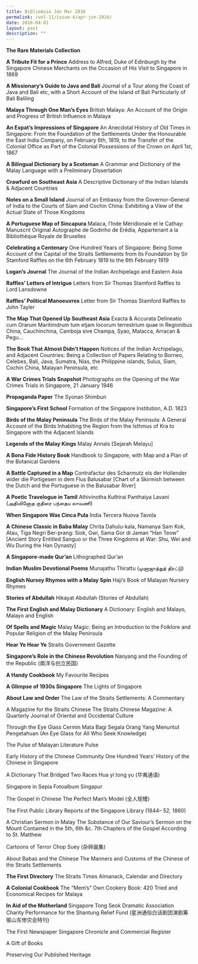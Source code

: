 ```yaml
---
title: BiblioAsia Jan Mar 2016
permalink: /vol-11/issue-4/apr-jun-2016/
date: 2016-04-01
layout: post
description: ""
---
```

**The Rare Materials Collection**

**A Tribute Fit for a Prince**
Address to Alfred, Duke of Edinburgh by the Singapore Chinese Merchants on the Occasion of His Visit to Singapore in 1869

**A Missionary’s Guide to Java and Bali**
Journal of a Tour along the Coast of Java and Bali etc, with a Short Account of the Island of Bali Particularly of Bali Baliling

**Malaya Through One Man’s Eyes**
British Malaya: An Account of the Origin and Progress of British Influence in Malaya

**An Expat’s Impressions of Singapore**
An Anecdotal History of Old Times in Singapore: From the Foundation of the Settlements Under the Honourable the East India Company, on February 6th, 1819, to the Transfer of the Colonial Office as Part of the Colonial Possessions of the Crown on April 1st, 1867

**A Bilingual Dictionary by a Scotsman**
A Grammar and Dictionary of the Malay Language with a Preliminary Dissertation

**Crawfurd on Southeast Asia**
A Descriptive Dictionary of the Indian Islands & Adjacent Countries

**Notes on a Small Island**
Journal of an Embassy from the Governor-General of India to the Courts of Siam and Cochin  China: Exhibiting a View of the Actual State of Those Kingdoms

**A Portuguese Map of Sincapura**
Malaca, l’Inde Méridionale et le Cathay: Manuscrit Original Autographe de Godinho de Erédia, Appartenant a la Bibliothèque Royale de Bruxelles

**Celebrating a Centenary**
One Hundred Years of Singapore: Being Some Account of the Capital of the Straits Settlements from its Foundation by Sir Stamford Raffles on the 6th February 1819 to the 6th February 1919

**Logan’s Journal**
The Journal of the Indian Archipelago and Eastern Asia

**Raffles’ Letters of Intrigue**
Letters from Sir Thomas Stamford Raffles to Lord Lansdowne

**Raffles’ Political Manoeuvres**
Letter from Sir Thomas Stamford Raffles to John Tayler

**The Map That Opened Up Southeast Asia**
Exacta & Accurata Delineatio cum Orarum Maritimdrum tum etjam locorum terrestrium quae in Regionibus China, Cauchinchina, Camboja sive Champa, Syao, Malacca, Arracan & Pegu…

**The Book That Almost Didn’t Happen**
Notices of the Indian Archipelago, and Adjacent Countries: Being a Collection of Papers Relating to Borneo, Celebes, Bali, Java, Sumatra, Nias, the Philippine islands, Sulus, Siam, Cochin China, Malayan Peninsula, etc

**A War Crimes Trials Snapshot**
Photographs on the Opening of the War Crimes Trials in Singapore, 21 January 1946

**Propaganda Paper**
The Syonan Shimbun

**Singapore’s First School**
Formation of the Singapore Institution, A.D. 1823

**Birds of the Malay Peninsula**
The Birds of the Malay Peninsula: A General Account of the Birds Inhabiting the Region from the Isthmus of Kra to Singapore with the Adjacent Islands

**Legends of the Malay Kings**
Malay Annals [Sejarah Melayu]

**A Bona Fide History Book**
Handbook to Singapore, with Map and a Plan of the Botanical Gardens

**A Battle Captured in a Map**
Contrafactur des Scharmutz els der Hollender wider die Portigesen in dem Flus Balusabar [Chart of a Skirmish between the Dutch and the Portuguese in the Balusabar River]

**A Poetic Travelogue in Tamil**
Athivinotha Kuthirai Panthaiya Lavani (அதிவினோத குதிரை பந்தைய லாவணி)

**When Singapore Was Cinca Pula**
India Tercera Nuova Tavola

**A Chinese Classic in Baba Malay**
Chrita Dahulu-kala, Namanya Sam Kok, Atau, Tiga Negri Ber-prang: Siok, Gwi, Sama Gor di Jaman “Han Teow” [Ancient Story Entitled Sanguo or the Three Kingdoms at War: Shu, Wei and Wu During the Han Dynasty]

**A Singapore-made Qur’an**
Lithographed Qur’an

**Indian Muslim Devotional Poems**
Munajathu Thirattu (முனாஜாத்துத் திரட்டு)

**English Nursey Rhymes with a Malay Spin**
Haji’s Book of Malayan Nursery Rhymes

**Stories of Abdullah**
Hikayat Abdullah (Stories of Abdullah)

**The First English and Malay Dictionary**
A Dictionary: English and Malayo, Malayo and English

**Of Spells and Magic**
Malay Magic: Being an Introduction to the Folklore and Popular Religion of the Malay Peninsula

**Hear Ye Hear Ye**
Straits Government Gazette

**Singapore’s Role in the Chinese Revolution**
Nanyang and the Founding of the Republic (南洋与创立民国)

**A Handy Cookbook**
My Favourite Recipes

**A Glimpse of 1930s Singapore**
The Lights of Singapore

**About Law and Order**
The Law of the Straits Settlements: A Commentary

A Magazine for the Straits Chinese
The Straits Chinese Magazine: A Quarterly Journal of Oriental and Occidental Culture

Through the Eye Glass
Cermin Mata Bagi Segala Orang Yang Menuntut Pengetahuan (An Eye Glass for All Who Seek Knowledge)

The Pulse of Malayan Literature
Pulse

Early History of the Chinese Community
One Hundred Years’ History of the Chinese in Singapore

A Dictionary That Bridged Two Races
Hua yi tong yu (华夷通语)

Singapore in Sepia
Fotoalbum Singapur

The Gospel in Chinese
The Perfect Man’s Model (全人矩矱)

The First Public Library
Reports of the Singapore Library (1844– 52, 1860)

A Christian Sermon in Malay
The Substance of Our Saviour’s Sermon on the Mount Contained in the 5th, 6th &c. 7th Chapters of the Gospel According to St. Matthew

Cartoons of Terror
Chop Suey (杂碎画集)

About Babas and the Chinese
The Manners and Customs of the Chinese of the Straits Settlements

**The First Directory**
The Straits Times Almanack, Calendar and Directory

**A Colonial Cookbook**
The “Mem’s” Own Cookery Book: 420 Tried and Economical Recipes for Malaya

**In Aid of the Motherland**
Singapore Tong Seok Dramatic Association Charity Performance for the Shantung Relief Fund (星洲通俗白话剧团演剧筹赈山东惨灾会特刊)

The First Newspaper
Singapore Chronicle and Commercial Register

A Gift of Books

Preserving Our Published Heritage